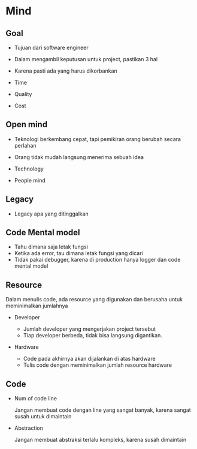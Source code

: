 # **Mind**


## Goal

- Tujuan dari software engineer  
- Dalam mengambil keputusan untuk project, pastikan 3 hal  
- Karena pasti ada yang harus dikorbankan

- Time

- Quality

- Cost

## Open mind

- Teknologi berkembang cepat, tapi pemikiran orang berubah secara perlahan  
- Orang tidak mudah langsung menerima sebuah idea

- Technology

- People mind

## Legacy

- Legacy apa yang ditinggalkan

## Code Mental model

- Tahu dimana saja letak fungsi  
- Ketika ada error, tau dimana letak fungsi yang dicari  
- Tidak pakai debugger, karena di production hanya logger dan code mental model

## Resource

Dalam menulis code, ada resource yang digunakan dan berusaha untuk meminimalkan jumlahnya

- Developer

	- Jumlah developer yang mengerjakan project tersebut  
	- Tiap developer berbeda, tidak bisa langsung digantikan.

- Hardware

	- Code pada akhirnya akan dijalankan di atas hardware  
	- Tulis code dengan meminimalkan jumlah resource hardware

## Code

- Num of code line

	Jangan membuat code dengan line yang sangat banyak, karena sangat susah untuk dimaintain

- Abstraction

	Jangan membuat abstraksi terlalu kompleks, karena susah dimaintain

